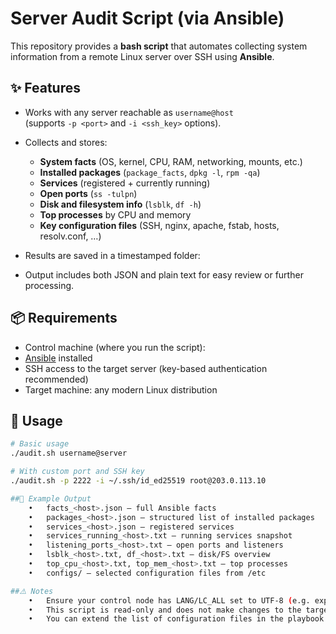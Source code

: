 # Server Audit Script (via Ansible)

This repository provides a **bash script** that automates collecting system information from a remote Linux server over SSH using **Ansible**.

## ✨ Features
- Works with any server reachable as `username@host`  
  (supports `-p <port>` and `-i <ssh_key>` options).  
- Collects and stores:
  - **System facts** (OS, kernel, CPU, RAM, networking, mounts, etc.)
  - **Installed packages** (`package_facts`, `dpkg -l`, `rpm -qa`)
  - **Services** (registered + currently running)
  - **Open ports** (`ss -tulpn`)
  - **Disk and filesystem info** (`lsblk`, `df -h`)
  - **Top processes** by CPU and memory
  - **Key configuration files** (SSH, nginx, apache, fstab, hosts, resolv.conf, …)
- Results are saved in a timestamped folder:

- Output includes both JSON and plain text for easy review or further processing.

## 📦 Requirements
- Control machine (where you run the script):
- [Ansible](https://docs.ansible.com/) installed  
- SSH access to the target server (key-based authentication recommended)
- Target machine: any modern Linux distribution

## 🚀 Usage
```bash
# Basic usage
./audit.sh username@server

# With custom port and SSH key
./audit.sh -p 2222 -i ~/.ssh/id_ed25519 root@203.0.113.10

##📂 Example Output
	•	facts_<host>.json – full Ansible facts
	•	packages_<host>.json – structured list of installed packages
	•	services_<host>.json – registered services
	•	services_running_<host>.txt – running services snapshot
	•	listening_ports_<host>.txt – open ports and listeners
	•	lsblk_<host>.txt, df_<host>.txt – disk/FS overview
	•	top_cpu_<host>.txt, top_mem_<host>.txt – top processes
	•	configs/ – selected configuration files from /etc

##⚠️ Notes
	•	Ensure your control node has LANG/LC_ALL set to UTF-8 (e.g. export LANG=C.UTF-8).
	•	This script is read-only and does not make changes to the target server.
	•	You can extend the list of configuration files in the playbook section cfg_candidates.
